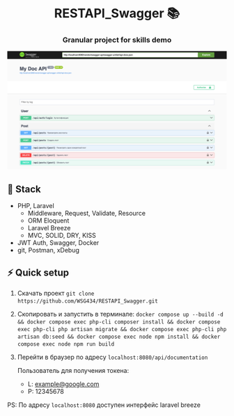   <h1 align="center">RESTAPI_Swagger 📚 </h1>
  <h3 align="center">Granular project for skills demo </h3>

![RESTAPI_Swagger](https://github.com/WSG434/RESTAPI_Swagger/blob/master/preview.jpg?raw=true)

## 🚀 Stack

- PHP, Laravel
	- Middleware, Request, Validate, Resource
	- ORM Eloquent
	- Laravel Breeze
	- MVC, SOLID, DRY, KISS 
- JWT Auth, Swagger, Docker
- git, Postman, xDebug

## ⚡ Quick setup

1. Скачать проект `git clone https://github.com/WSG434/RESTAPI_Swagger.git`
2. Скопировать и запустить в терминале: 
	`docker compose up --build -d && docker compose exec php-cli composer install && docker compose exec php-cli php artisan migrate && docker compose exec php-cli php artisan db:seed && docker compose exec node npm install && docker compose exec node npm run build`
3. Перейти в браузер по адресу `localhost:8080/api/documentation` 
   
    Пользователь для получения токена:
   - L: example@google.com
   - P: 12345678

PS: По адресу `localhost:8080` доступен интерфейс laravel breeze
